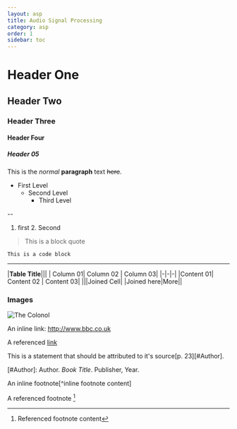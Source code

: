 ```yaml
---
layout: asp
title: Audio Signal Processing
category: asp
order: 1
sidebar: toc
---
```


Header One
===

Header Two
--
### Header Three
#### Header Four
##### Header 05


This is the *normal* **paragraph** text ~~here~~.


* First Level
	* Second Level
		* Third Level

--

1. first
	2. Second

> This is a block quote

	This is a code block


****


|**Table Title**|||
| Column 01| Column 02 | Column 03|
|-|-|-|
|Content 01| Content 02 | Content 03|
|||Joined Cell|
|Joined here|More||

### Images
![The Colonol](https://davidjrodger.files.wordpress.com/2015/05/marlon-brando-as-us-army-special-forces-colonel-walter-e-kurtz-apocalypse-now-as-based-on-joseph-conrads-heart-of-darkness-the-tyranny-of-corporate-enterprise.jpg")


An inline link: <http://www.bbc.co.uk>

A referenced [link](www.stv.co.uk)


This is a statement that should be attributed to
it's source[p. 23][#Author].

[#Author]: Author. *Book Title*.  Publisher, Year.


An inline footnote[^inline footnote content]

A referenced footnote [^pizza]

[^pizza]: Referenced footnote content
